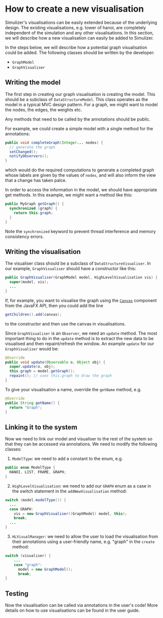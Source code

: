 # How to create a new visualisation #
Simulizer's visualisations can be easily extended because of the underlying design. The existing visualisations, e.g. tower of hanoi, are completely independent of the simulation and any other visualisations. In this section, we will describe how a new visualisation can easily be added to Simulizer.

In the steps below, we will describe how a potential graph visualisation could be added. The following classes should be written by the developer:

- `GraphModel`
- `GraphVisualiser`

## Writing the model ##
The first step in creating our graph visualisation is creating the model. This should be a subclass of `DataStructureModel`. This class operates as the model in a typical MVC design pattern. For a graph, we might want to model the nodes, the edges, the weights etc.

Any methods that need to be called by the annotations should be public.

 For example, we could create a simple model with a single method for the annotations:

```java
public void completeGraph(Integer... nodes) {
  // generate the graph
  setChanged();
  notifyObservers();
}
```

which would do the required computations to generate a completed graph whose labels are given by the values of `nodes`, and will also inform the view that a change has taken palce.

In order to access the information in the model, we should have appropriate get methods. In this example, we might want a method like this:

```java
public MyGraph getGraph() {
  synchronized (graph) {
    return this.graph;
  }
}
```

Note the `synchronized` keyword to prevent thread interference and memory consistency errors.

## Writing the visualisation ##
The visualiser class should be a subclass of `DataStructureVisualiser`. In our example, `GraphVisualiser` should have a constructor like this:

```java
public GraphVisualiser(GraphModel model, HighLevelVisualisation vis) {
  super(model, vis);
  ...
}
```

If, for example, you want to visualise the graph using the [`Canvas`](https://docs.oracle.com/javase/8/javafx/api/javafx/scene/canvas/Canvas.html) component from the JavaFX API, then you could add the line

```java
getChildren().add(canvas);
```

to the constructor and then use the canvas in visualisations.

Since `GraphVisualiser` is an `Observer`, we need an `update` method. The most important thing to do in the `update` method is to extract the new data to be visualised and then repaint/refresh the window. An example `update` for our `GraphVisualiser` would be:

```java
@Override
public void update(Observable o, Object obj) {
  super.update(o, obj);
  this.graph = model.getGraph();
  repaint(); // uses this.graph to draw the graph
}
```

To give your visualisation a name, override the `getName` method, e.g.

```java
@Override
public String getName() {
  return "Graph";
}
```

## Linking it to the system ##
Now we need to link our model and visualiser to the rest of the system so that they can be accessed via annotations. We need to modify the following classes:

1. `ModelType`: we need to add a constant to the enum, e.g.

  ```java
  public enum ModelType {
    HANOI, LIST, FRAME, GRAPH;
  }
  ```
  
2. `HighLevelVisualisation`: we need to add our `GRAPH` enum as a case in the switch statement in the `addNewVisualisation` method:

  ```java
  switch (model.modelType()) {
    ...
    case GRAPH:
      vis = new GraphVisualiser((GraphModel) model, this);
      break;
    ...
  }
  ```

3. `HLVisualManager`: we need to allow the user to load the visualisation from their annotations using a user-friendly name, e.g. "graph" in the `create` method:

  ```java
  switch (visualiser) {
      ...
      case "graph":
        model = new GraphModel();
        break;
  }
  ```

## Testing ##
Now the visualisation can be called via annotations in the user's code! More details on how to use visualisations can be found in the user guide.
